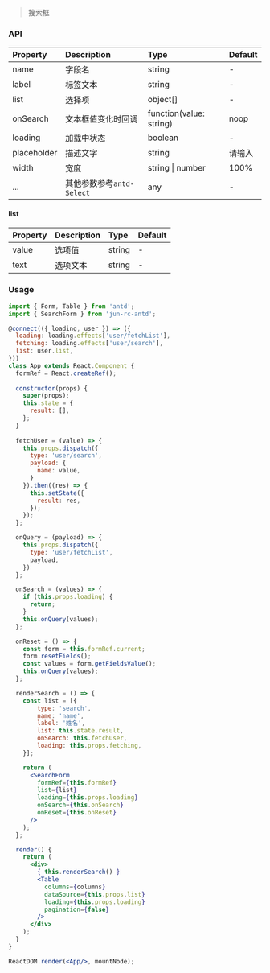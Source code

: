 > 搜索框

### API

| Property | Description | Type | Default |
| :------- | :---------- | :--- | :------ |
| name | 字段名 | string | - |
| label | 标签文本 | string | - |
| list | 选择项 | object[] | - |
| onSearch | 文本框值变化时回调| function(value: string) | noop |
| loading | 加载中状态| boolean | - |
| placeholder | 描述文字 | string | 请输入 |
| width | 宽度 | string \| number | 100% |
| ... | 其他参数参考`antd-Select` | any | - |

#### list

| Property | Description | Type | Default |
| :------- | :---------- | :--- | :------ |
| value | 选项值 | string | - |
| text | 选项文本 | string | - |

### Usage

```jsx
import { Form, Table } from 'antd';
import { SearchForm } from 'jun-rc-antd';

@connect(({ loading, user }) => ({
  loading: loading.effects['user/fetchList'],
  fetching: loading.effects['user/search'],
  list: user.list,
}))
class App extends React.Component {
  formRef = React.createRef();
  
  constructor(props) {
    super(props);
    this.state = {
      result: [],
    };
  }
  
  fetchUser = (value) => {
    this.props.dispatch({
      type: 'user/search',
      payload: {
        name: value,
      }
    }).then((res) => {
      this.setState({
        result: res,
      });
    });
  };

  onQuery = (payload) => {
    this.props.dispatch({
      type: 'user/fetchList',
      payload,
    })
  };

  onSearch = (values) => {
    if (this.props.loading) {
      return;
    }
    this.onQuery(values);
  };

  onReset = () => {
    const form = this.formRef.current;
    form.resetFields();
    const values = form.getFieldsValue();
    this.onQuery(values);
  };

  renderSearch = () => {
    const list = [{
    	type: 'search',
    	name: 'name',
    	label: '姓名',
    	list: this.state.result,
    	onSearch: this.fetchUser,
    	loading: this.props.fetching,
    }];

    return (
      <SearchForm
        formRef={this.formRef}
        list={list}
        loading={this.props.loading}
        onSearch={this.onSearch}
        onReset={this.onReset}
      />
    );
  };

  render() {
    return (
      <div>
        { this.renderSearch() }
        <Table
          columns={columns}
          dataSource={this.props.list}
          loading={this.props.loading}
          pagination={false}
        />
      </div>
    );
  }
}

ReactDOM.render(<App/>, mountNode);
```
